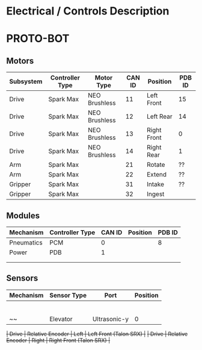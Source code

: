 # Electrical / Controls Description
# PROTO-BOT


## Motors

| Subsystem      | Controller Type | Motor Type    | CAN ID | Position    | PDB ID |
| -------------- | --------------- | ------------- | ------ | ----------- | ------ |
| Drive          | Spark Max       | NEO Brushless | 11     | Left Front  | 15     |
| Drive          | Spark Max       | NEO Brushless | 12     | Left Rear   | 14     |
| Drive          | Spark Max       | NEO Brushless | 13     | Right Front | 0      |
| Drive          | Spark Max       | NEO Brushless | 14     | Right Rear  | 1      |
| Arm            | Spark Max       |               | 21     | Rotate      | ??     |
| Arm            | Spark Max       |               | 22     | Extend      | ??     |
| Gripper        | Spark Max       |               | 31     | Intake      | ??     |
| Gripper        | Spark Max       |               | 32     | Ingest      |        |

## Modules

| Mechanism      | Controller Type | CAN ID | Position    | PDB ID |
| -------------- | --------------- | ------ | ----------- | ------ |
| Pneumatics     | PCM             | 0      |             | 8      |
| Power          | PDB             | 1      |             |        | 
|                |                 |        |             |        | 
|                |                 |        |             |        | 

## Sensors

| Mechanism   | Sensor Type  | Port      | Position |
| ----------- | ------------ | --------- |----------|
|             |              |           |          |
|             |              |           |          |
|             |              |           |          |
|             |              |           |          |
|             |              |           |          |
|             |              |           |          |
~~| Elevator    | Ultrasonic-y | 0         | Lower    |~~

~~| Drive       | Relative Encoder | Left  | Left Front (Talon SRX)  |~~
~~| Drive       | Relative Encoder | Right | Right Front (Talon SRX) |~~
